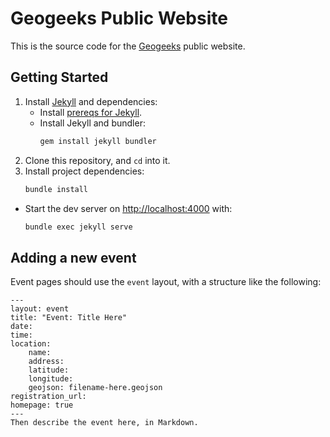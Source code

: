 # Geogeeks Public Website

This is the source code for the [Geogeeks](https://geogeeks.org/) public website.

## Getting Started

1. Install [Jekyll](https://jekyllrb.com/) and dependencies:
    * Install [prereqs for Jekyll](https://jekyllrb.com/docs/installation/).
    * Install Jekyll and bundler:
        ```bash
        gem install jekyll bundler
        ```
2. Clone this repository, and `cd` into it.
3. Install project dependencies:
    ```bash
    bundle install
    ```
* Start the dev server on [http://localhost:4000](http://localhost:4000) with:
    ```bash
    bundle exec jekyll serve
    ```

## Adding a new event

Event pages should use the `event` layout, with a structure like the following:

```
---
layout: event
title: "Event: Title Here"
date:
time:
location:
    name: 
    address: 
    latitude: 
    longitude: 
    geojson: filename-here.geojson
registration_url:
homepage: true
---
Then describe the event here, in Markdown.

```
